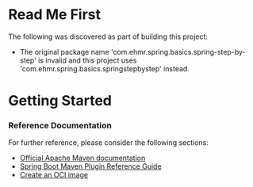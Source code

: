 # Read Me First
The following was discovered as part of building this project:

* The original package name 'com.ehmr.spring.basics.spring-step-by-step' is invalid and this project uses 'com.ehmr.spring.basics.springstepbystep' instead.

# Getting Started

### Reference Documentation
For further reference, please consider the following sections:

* [Official Apache Maven documentation](https://maven.apache.org/guides/index.html)
* [Spring Boot Maven Plugin Reference Guide](https://docs.spring.io/spring-boot/docs/2.5.6/maven-plugin/reference/html/)
* [Create an OCI image](https://docs.spring.io/spring-boot/docs/2.5.6/maven-plugin/reference/html/#build-image)

